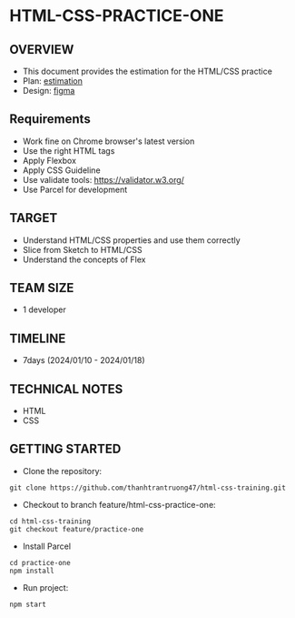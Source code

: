 
# HTML-CSS-PRACTICE-ONE


## OVERVIEW
- This document provides the estimation for the HTML/CSS practice
- Plan: [estimation](https://docs.google.com/document/d/1J6tL0kNOBe5DPiJhiqhWy2PeKGCvCwMi/edit)
- Design: [figma](https://www.figma.com/file/q2xRhMCyIeQs0nxiew6Wk9/E-commerce-Website-Template-(Freebie)-(Community)?node-id=0%3A1&mode=dev)

## Requirements
- Work fine on Chrome browser's latest version
- Use the right HTML tags
- Apply Flexbox
- Apply CSS Guideline
- Use validate tools: https://validator.w3.org/
- Use Parcel for development

## TARGET
- Understand HTML/CSS properties and use them correctly
- Slice from Sketch to HTML/CSS
- Understand the concepts of Flex

## TEAM SIZE
- 1 developer
## TIMELINE
- 7days (2024/01/10 - 2024/01/18)
## TECHNICAL NOTES
- HTML
- CSS
## GETTING STARTED
- Clone the repository:
```
git clone https://github.com/thanhtrantruong47/html-css-training.git
```
- Checkout to branch feature/html-css-practice-one:
```
cd html-css-training
git checkout feature/practice-one
```
- Install Parcel
```
cd practice-one
npm install
```
- Run project:
```
npm start
```
